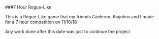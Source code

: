 ###7 Hour Rogue-Like

This is a Rogue-Like game that my friends Caeleron, thajohns and I made for a 7 hour competition on 11/10/18

Any work done after this date was just to continue the project
